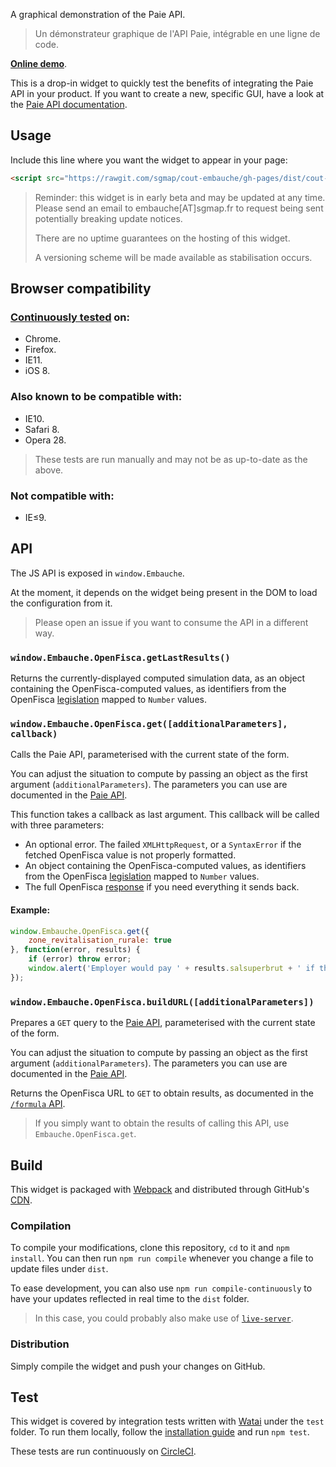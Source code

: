 A graphical demonstration of the Paie API.

> Un démonstrateur graphique de l'API Paie, intégrable en une ligne de code.

**[Online demo](http://sgmap.github.io/cout-embauche/)**.

This is a drop-in widget to quickly test the benefits of integrating the Paie API in your product. If you want to create a new, specific GUI, have a look at the [Paie API documentation](http://embauche.sgmap.fr).


Usage
-----

Include this line where you want the widget to appear in your page:

```html
<script src="https://rawgit.com/sgmap/cout-embauche/gh-pages/dist/cout-embauche-widget.js"></script>
```

> Reminder: this widget is in early beta and may be updated at any time. Please send an email to embauche[AT]sgmap.fr to request being sent potentially breaking update notices.
>
> There are no uptime guarantees on the hosting of this widget.
>
> A versioning scheme will be made available as stabilisation occurs.


Browser compatibility
---------------------

### [Continuously tested](https://circleci.com/gh/sgmap/cout-embauche) on:

- Chrome.
- Firefox.
- IE11.
- iOS 8.


### Also known to be compatible with:

- IE10.
- Safari 8.
- Opera 28.

> These tests are run manually and may not be as up-to-date as the above.


### Not compatible with:

- IE≤9.


API
---

The JS API is exposed in `window.Embauche`.

At the moment, it depends on the widget being present in the DOM to load the configuration from it.

> Please open an issue if you want to consume the API in a different way.


### `window.Embauche.OpenFisca.getLastResults()`

Returns the currently-displayed computed simulation data, as an object containing the OpenFisca-computed values, as identifiers from the OpenFisca [legislation](http://legislation.openfisca.fr) mapped to `Number` values.


### `window.Embauche.OpenFisca.get([additionalParameters], callback)`

Calls the Paie API, parameterised with the current state of the form.

You can adjust the situation to compute by passing an object as the first argument (`additionalParameters`). The parameters you can use are documented in the [Paie API](http://embauche.sgmap.fr/api/doc).

This function takes a callback as last argument. This callback will be called with three parameters:

- An optional error. The failed `XMLHttpRequest`, or a `SyntaxError` if the fetched OpenFisca value is not properly formatted.
- An object containing the OpenFisca-computed values, as identifiers from the OpenFisca [legislation](http://legislation.openfisca.fr) mapped to `Number` values.
- The full OpenFisca [response](http://embauche.sgmap.fr/api/doc) if you need everything it sends back.

#### Example:

```js
window.Embauche.OpenFisca.get({
	zone_revitalisation_rurale: true
}, function(error, results) {
	if (error) throw error;
	window.alert('Employer would pay ' + results.salsuperbrut + ' if this geographic zone was elected as a ZRR.')
});
```


### `window.Embauche.OpenFisca.buildURL([additionalParameters])`

Prepares a `GET` query to the [Paie API](http://embauche.sgmap.fr/api/doc), parameterised with the current state of the form.

You can adjust the situation to compute by passing an object as the first argument (`additionalParameters`). The parameters you can use are documented in the [Paie API](http://embauche.sgmap.fr/api/doc).

Returns the OpenFisca URL to `GET` to obtain results, as documented in the [`/formula` API](http://embauche.sgmap.fr/api/doc).

> If you simply want to obtain the results of calling this API, use `Embauche.OpenFisca.get`.


Build
-----

This widget is packaged with [Webpack](http://webpack.github.io) and distributed through GitHub's [CDN](https://developer.github.com/changes/2014-04-25-user-content-security/).


### Compilation

To compile your modifications, clone this repository, `cd` to it and `npm install`. You can then run `npm run compile` whenever you change a file to update files under `dist`.

To ease development, you can also use `npm run compile-continuously` to have your updates reflected in real time to the `dist` folder.

> In this case, you could probably also make use of [`live-server`](https://www.npmjs.com/package/live-server).


### Distribution

Simply compile the widget and push your changes on GitHub.


Test
----

This widget is covered by integration tests written with [Watai](https://github.com/MattiSG/Watai) under the `test` folder. To run them locally, follow the [installation guide](https://github.com/MattiSG/Watai#installing) and run `npm test`.

These tests are run continuously on [CircleCI](https://circleci.com/gh/sgmap/cout-embauche).
